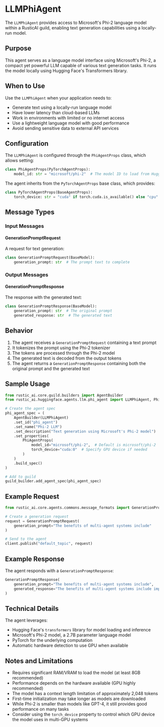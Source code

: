 # LLMPhiAgent

The `LLMPhiAgent` provides access to Microsoft's Phi-2 language model within a RusticAI guild, enabling text generation capabilities using a locally-run model.

## Purpose

This agent serves as a language model interface using Microsoft's Phi-2, a compact yet powerful LLM capable of various text generation tasks. It runs the model locally using Hugging Face's Transformers library.

## When to Use

Use the `LLMPhiAgent` when your application needs to:

- Generate text using a locally-run language model
- Have lower latency than cloud-based LLMs
- Work in environments with limited or no internet access
- Use a lightweight language model with good performance
- Avoid sending sensitive data to external API services

## Configuration

The `LLMPhiAgent` is configured through the `PhiAgentProps` class, which allows setting:

```python
class PhiAgentProps(PyTorchAgentProps):
    model_id: str = "microsoft/phi-2"  # The model ID to load from Hugging Face
```

The agent inherits from the `PyTorchAgentProps` base class, which provides:

```python
class PyTorchAgentProps(BaseAgentProps):
    torch_device: str = "cuda" if torch.cuda.is_available() else "cpu"  # Device to run the model on
```

## Message Types

### Input Messages

#### GenerationPromptRequest

A request for text generation:

```python
class GenerationPromptRequest(BaseModel):
    generation_prompt: str  # The prompt text to complete
```

### Output Messages

#### GenerationPromptResponse

The response with the generated text:

```python
class GenerationPromptResponse(BaseModel):
    generation_prompt: str  # The original prompt
    generated_response: str  # The generated text
```

## Behavior

1. The agent receives a `GenerationPromptRequest` containing a text prompt
2. It tokenizes the prompt using the Phi-2 tokenizer
3. The tokens are processed through the Phi-2 model
4. The generated text is decoded from the output tokens
5. The agent returns a `GenerationPromptResponse` containing both the original prompt and the generated text

## Sample Usage

```python
from rustic_ai.core.guild.builders import AgentBuilder
from rustic_ai.huggingface.agents.llm.phi_agent import LLMPhiAgent, PhiAgentProps

# Create the agent spec
phi_agent_spec = (
    AgentBuilder(LLMPhiAgent)
    .set_id("phi_agent")
    .set_name("Phi-2 LLM")
    .set_description("Text generation using Microsoft's Phi-2 model")
    .set_properties(
        PhiAgentProps(
            model_id="microsoft/phi-2",  # Default is microsoft/phi-2
            torch_device="cuda:0"  # Specify GPU device if needed
        )
    )
    .build_spec()
)

# Add to guild
guild_builder.add_agent_spec(phi_agent_spec)
```

## Example Request

```python
from rustic_ai.core.agents.commons.message_formats import GenerationPromptRequest

# Create a generation request
request = GenerationPromptRequest(
    generation_prompt="The benefits of multi-agent systems include"
)

# Send to the agent
client.publish("default_topic", request)
```

## Example Response

The agent responds with a `GenerationPromptResponse`:

```python
GenerationPromptResponse(
    generation_prompt="The benefits of multi-agent systems include",
    generated_response="The benefits of multi-agent systems include improved problem-solving capabilities, enhanced system robustness, distributed computing efficiency, and the ability to solve complex tasks that single agents cannot handle effectively. Multi-agent systems can also adapt to changing environments and scale more effectively than monolithic systems."
)
```

## Technical Details

The agent leverages:
- Hugging Face's `transformers` library for model loading and inference
- Microsoft's Phi-2 model, a 2.7B parameter language model
- PyTorch for the underlying computation
- Automatic hardware detection to use GPU when available

## Notes and Limitations

- Requires significant RAM/VRAM to load the model (at least 8GB recommended)
- Performance depends on the hardware available (GPU highly recommended)
- The model has a context length limitation of approximately 2,048 tokens
- First-time initialization may take longer as models are downloaded
- While Phi-2 is smaller than models like GPT-4, it still provides good performance on many tasks
- Consider using the `torch_device` property to control which GPU device the model uses in multi-GPU systems 